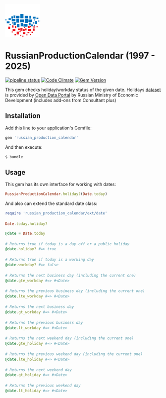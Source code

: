 ![](./doc/logo.png?sanitize=true)

# RussianProductionCalendar (1997 - 2025)

[![pipeline status](https://travis-ci.com/shlima/russian_production_calendar.svg?branch=master)](https://travis-ci.com/shlima/russian_production_calendar)
[![Code Climate](https://codeclimate.com/github/shlima/russian_production_calendar/badges/gpa.svg)](https://codeclimate.com/github/shlima/russian_production_calendar)
[![Gem Version](https://badge.fury.io/rb/russian_production_calendar.svg)](https://badge.fury.io/rb/russian_production_calendar)

This gem checks holiday/workday status of the given date. 
Holidays [dataset](https://github.com/shlima/russian_production_calendar/blob/master/lib/russian_production_calendar/calendar.csv) is provided by [Open Data Portal](https://data.gov.ru/opendata/7708660670-proizvcalendar) 
by Russian Ministry of Economic Development (includes add-ons from Consultant plus)

## Installation

Add this line to your application's Gemfile:

```ruby
gem 'russian_production_calendar'
```

And then execute:

```bash
$ bundle
```

## Usage

This gem has its own interface for working with dates:

```ruby
RussianProductionCalendar.holiday?(Date.today)
```

And also can extend the standard date class:

```ruby
require 'russian_production_calendar/ext/date'

Date.today.holiday?
```

```ruby
@date = Date.today

# Returns true if today is a day off or a public holiday 
@date.holiday? #=> true

# Returns true if today is a working day
@date.workday? #=> false

# Returns the next business day (including the current one)
@date.gte_workday #=> #<Date>

# Returns the previous business day (including the current one)
@date.lte_workday #=> #<Date>

# Returns the next business day
@date.gt_workday #=> #<Date>

# Returns the previous business day
@date.lt_workday #=> #<Date>

# Returns the next weekend day (including the current one)
@date.gte_holiday #=> #<Date>

# Returns the previous weekend day (including the current one)
@date.lte_holiday #=> #<Date>

# Returns the next weekend day
@date.gt_holiday #=> #<Date>

# Returns the previous weekend day
@date.lt_holiday #=> #<Date>
```
